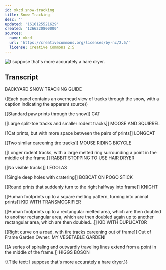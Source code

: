 ```yaml
---
id: xkcd.snow-tracking
title: Snow Tracking
desc: ''
updated: '1616125521629'
created: '1266220800000'
sources:
  name: xkcd
  url: 'https://creativecommons.org/licenses/by-nc/2.5/'
  license: Creative Commons 2.5
---
```

![I suppose that's more accurately a hare dryer.](https://imgs.xkcd.com/comics/snow_tracking.png)

## Transcript
BACKYARD SNOW TRACKING GUIDE

((Each panel contains an overhead view of tracks through the snow, with a caption indicating the apparent source))

[[Standard paw prints through the snow]]
CAT

[[Large split-toe tracks and smaller rodent tracks]]
MOOSE AND SQUIRREL

[[Cat prints, but with more space between the pairs of prints]]
LONGCAT

[[Two similar careening tire tracks]]
MOUSE RIDING BICYCLE

[[Longer rodent tracks, with a large melted ring surrounding a point in the middle of the frame.]]
RABBIT STOPPING TO USE HAIR DRYER

[[No visible tracks]]
LEGOLAS

[[Single deep holes with cratering]]
BOBCAT ON POGO STICK

[[Round prints that suddenly turn to the right halfway into frame]]
KNIGHT

[[Human footprints up to a square melting pattern, turning into animal prints]]
KID WITH TRANSMOGRIFIER

[[Human footprints up to a rectangular melted area, which are then doubled to another rectangular area, which are then doubled again up to another rectangular area, which are then doubled...]]
KID WITH DUPLICATOR

[[Right curve on a road, with tire tracks careening out of frame]]
Out of Frame Garden Owner: MY VEGETABLE GARDEN!

[[A series of spiraling and outwardly traveling lines extend from a point in the middle of the frame.]]
HIGGS BOSON

{{Title text: I suppose that's more accurately a hare dryer.}}
